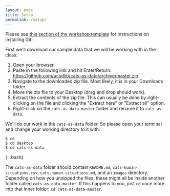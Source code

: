 ```yaml
---
layout: page
title: Setup
permalink: /setup/
---
```


Please see [this section of the workshop template][workshop-setup]
for instructions on installing Git.

First we'll download our sample data that we will be working with in the class:

1. Open your browser
2. Paste in the following link and hit Enter/Return: <https://github.com/ucsdlib/cats-as-data/archive/master.zip>
3. Navigate to the downloaded zip file. Most likely, it is in your Downloads folder.
4. Move the zip file to your Desktop (drag and drop should work).
5. Extract the contents of the zip file. This can usually be done by right-clicking on the file and clicking the "Extract
   here" or "Extract all" option.
6. Right-click on the `cats-as-data-master` folder and rename it to `cats-as-data`.

We'll do our work in the `cats-as-data` folder. So please open your terminal and change your working directory to it with:

~~~
$ cd
$ cd Desktop
$ cd cats-as-data
~~~
{: .bash}

The `cats-as-data` folder should contain `README.md`,
`cats-human-situations.csv`, `cats-human-situations.md`, and an `images`
directory.  Depending on how you unzipped the files, these might all be inside
another folder called `cats-as-data-master`.  If this happens to you, just `cd`
once more into that inner folder: `cd cats-as-data-master`.

[workshop-setup]: https://swcarpentry.github.io/workshop-template/#git
